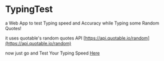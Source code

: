 # TypingTest

a Web App to test Typing speed and Accuracy while Typing some Random Quotes!

it uses quotable's random quotes API [https://api.quotable.io/random](https://api.quotable.io/random)

now just go and Test Your Typing Speed [Here](https://gopalloharnew.github.io/TypingTest)
